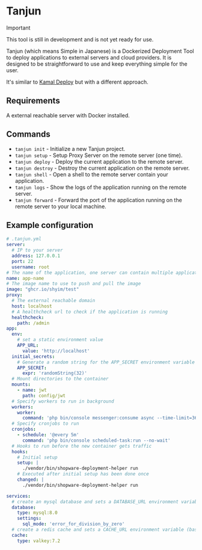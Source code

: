 # Tanjun

> [!IMPORTANT]
> This tool is still in development and is not yet ready for use.

Tanjun (which means Simple in Japanese)
is a Dockerized Deployment Tool to deploy applications to external servers and cloud providers. 
It is designed to be straightforward to use and keep everything simple for the user.

It's similar to [Kamal Deploy](https://kamal-deploy.org/) but with a different approach.

## Requirements

A external reachable server with Docker installed.

## Commands

- `tanjun init` - Initialize a new Tanjun project.
- `tanjun setup` - Setup Proxy Server on the remote server (one time).
- `tanjun deploy` - Deploy the current application to the remote server.
- `tanjun destroy` - Destroy the current application on the remote server.
- `tanjun shell` - Open a shell to the remote server contain your application.
- `tanjun logs` - Show the logs of the application running on the remote server.
- `tanjun forward` - Forward the port of the application running on the remote server to your local machine.

## Example configuration

```yaml
# .tanjun.yml
server:
  # IP to your server
  address: 127.0.0.1
  port: 22
  username: root
# The name of the application, one server can contain multiple applications
name: app-name
# The image name to use to push and pull the image
image: "ghcr.io/shyim/test"
proxy:
  # The external reachable domain
  host: localhost
  # A healthcheck url to check if the application is running
  healthcheck:
    path: /admin
app:
  env:
    # set a static environment value
    APP_URL:
      value: 'http://localhost'
  initial_secrets:
    # Generate a random string for the APP_SECRET environment variable and store it to keep it the same
    APP_SECRET:
      expr: 'randomString(32)'
  # Mount directories to the container
  mounts:
    - name: jwt
      path: config/jwt
  # Specify workers to run in background
  workers:
    worker:
      command: 'php bin/console messenger:consume async --time-limit=3600'
  # Specify cronjobs to run
  cronjobs:
    - schedule: '@every 5m'
      command: 'php bin/console scheduled-task:run --no-wait'
  # Hooks to run before the new container gets traffic
  hooks:
    # Initial setup
    setup: |
      ./vendor/bin/shopware-deployment-helper run
    # Executed after initial setup has been done once
    changed: |
      ./vendor/bin/shopware-deployment-helper run

services:
  # create an mysql database and sets a DATABASE_URL environment variable (based on key name)
  database:
    type: mysql:8.0
    settings:
      sql_mode: 'error_for_division_by_zero'
  # create a redis cache and sets a CACHE_URL environment variable (based on key name)
  cache:
    type: valkey:7.2
```